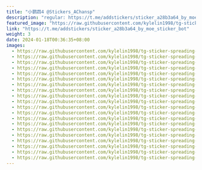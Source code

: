 ```yaml
---
title: "小鹦鹉4 @Stickers_AChansp"
description: "regular: https://t.me/addstickers/sticker_a28b3a64_by_moe_sticker_bot"
featured_image: "https://raw.githubusercontent.com/kylelin1998/tg-sticker-spreading-worldwide-images/main/img/ec5e1af6-1a95-4f92-9999-eee15e7a1941.jpg"
link: "https://t.me/addstickers/sticker_a28b3a64_by_moe_sticker_bot"
weight: 3
date: 2024-01-18T00:36:35+08:00
images:
  - https://raw.githubusercontent.com/kylelin1998/tg-sticker-spreading-worldwide-images/main/img/ec5e1af6-1a95-4f92-9999-eee15e7a1941.jpg
  - https://raw.githubusercontent.com/kylelin1998/tg-sticker-spreading-worldwide-images/main/img/4df99880-97d2-48a1-9a15-310fa05fd2a9.jpg
  - https://raw.githubusercontent.com/kylelin1998/tg-sticker-spreading-worldwide-images/main/img/5d4365e0-bc6f-4272-b4e4-52db5e64b0bc.jpg
  - https://raw.githubusercontent.com/kylelin1998/tg-sticker-spreading-worldwide-images/main/img/81b83f54-23c9-415c-957f-f203dcad4706.jpg
  - https://raw.githubusercontent.com/kylelin1998/tg-sticker-spreading-worldwide-images/main/img/cc0b1d4c-2c51-4b30-8967-d159fa5f99f4.jpg
  - https://raw.githubusercontent.com/kylelin1998/tg-sticker-spreading-worldwide-images/main/img/7ae8c401-ebf3-4096-b18b-6a989396b02b.jpg
  - https://raw.githubusercontent.com/kylelin1998/tg-sticker-spreading-worldwide-images/main/img/425feb5f-1764-40f8-a364-3db7da6e4348.jpg
  - https://raw.githubusercontent.com/kylelin1998/tg-sticker-spreading-worldwide-images/main/img/8685a7de-18b2-4634-b758-b728a31b00d7.jpg
  - https://raw.githubusercontent.com/kylelin1998/tg-sticker-spreading-worldwide-images/main/img/df6b2e17-85bb-49ae-a753-40e12d141023.jpg
  - https://raw.githubusercontent.com/kylelin1998/tg-sticker-spreading-worldwide-images/main/img/55ad3a34-ff77-40bb-b503-57a1be7268ab.jpg
  - https://raw.githubusercontent.com/kylelin1998/tg-sticker-spreading-worldwide-images/main/img/c786b305-6e13-47ce-ab64-9312cbaf9edc.jpg
  - https://raw.githubusercontent.com/kylelin1998/tg-sticker-spreading-worldwide-images/main/img/6627d3f2-3261-46a1-ae71-bcf9e534e8fb.jpg
  - https://raw.githubusercontent.com/kylelin1998/tg-sticker-spreading-worldwide-images/main/img/15f615f8-6b8a-4dba-9bc1-cba69194f71f.jpg
  - https://raw.githubusercontent.com/kylelin1998/tg-sticker-spreading-worldwide-images/main/img/fb559837-433e-4737-aa7c-fde03c2224f9.jpg
  - https://raw.githubusercontent.com/kylelin1998/tg-sticker-spreading-worldwide-images/main/img/6f315852-1eba-4bd1-a868-b1879fd481be.jpg
  - https://raw.githubusercontent.com/kylelin1998/tg-sticker-spreading-worldwide-images/main/img/f34f334e-d3e1-4332-9e22-5c9420ed5bd2.jpg
  - https://raw.githubusercontent.com/kylelin1998/tg-sticker-spreading-worldwide-images/main/img/17e2f68f-d854-4abe-9bc8-dc93936caffe.jpg
  - https://raw.githubusercontent.com/kylelin1998/tg-sticker-spreading-worldwide-images/main/img/7d02a343-ec86-4b4a-a66d-f512b82b98a2.jpg
  - https://raw.githubusercontent.com/kylelin1998/tg-sticker-spreading-worldwide-images/main/img/c5fe67c5-124c-47ef-af39-2074dbb92458.jpg
  - https://raw.githubusercontent.com/kylelin1998/tg-sticker-spreading-worldwide-images/main/img/8f83352a-d253-4a4c-ac32-f7189378c756.jpg
---
```

